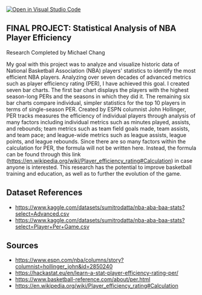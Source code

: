 [![Open in Visual Studio Code](https://classroom.github.com/assets/open-in-vscode-718a45dd9cf7e7f842a935f5ebbe5719a5e09af4491e668f4dbf3b35d5cca122.svg)](https://classroom.github.com/online_ide?assignment_repo_id=14634004&assignment_repo_type=AssignmentRepo)
## FINAL PROJECT: Statistical Analysis of NBA Player Efficiency
Research Completed by Michael Chang

My goal with this project was to analyze and visualize historic data of National Basketball Association (NBA) players' statistics to identify the most efficient NBA players. Analyzing over seven decades of advanced metrics such as player efficiency rating (PER), I have achieved this goal. I created seven bar charts. The first bar chart displays the players with the highest season-long PERs and the seasons in which they did it. The remaining six bar charts compare individual, simpler statistics for the top 10 players in terms of single-season PER. Created by ESPN columnist John Hollinger, PER tracks measures the efficiency of individual players through analysis of many factors including individual metrics such as minutes played, assists, and rebounds; team metrics such as team field goals made, team assists, and team pace; and league-wide metrics such as league assists, league points, and league rebounds. Since there are so many factors within the calculation for PER, the formula will not be written here. Instead, the formula can be found through this link (https://en.wikipedia.org/wiki/Player_efficiency_rating#Calculation) in case anyone is interested. This research has the potential to improve basketball training and education, as well as to further the evolution of the game.

## Dataset References
- https://www.kaggle.com/datasets/sumitrodatta/nba-aba-baa-stats?select=Advanced.csv
- https://www.kaggle.com/datasets/sumitrodatta/nba-aba-baa-stats?select=Player+Per+Game.csv

## Sources
- https://www.espn.com/nba/columns/story?columnist=hollinger_john&id=2850240
- https://hackastat.eu/en/learn-a-stat-player-efficiency-rating-per/
- https://www.basketball-reference.com/about/per.html
- https://en.wikipedia.org/wiki/Player_efficiency_rating#Calculation
